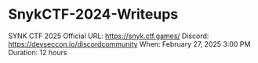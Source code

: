 # SnykCTF-2024-Writeups
SYNK CTF 2025 Official URL: https://snyk.ctf.games/ Discord: https://devseccon.io/discordcommunity When: February 27, 2025 3:00 PM Duration: 12 hours 

